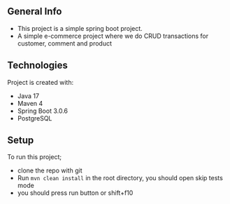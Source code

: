 ## General Info
- This project is a simple spring boot project.
- A simple e-commerce project where we do CRUD transactions for customer, comment and product

## Technologies
Project is created with:
- Java 17
- Maven 4
- Spring Boot 3.0.6
- PostgreSQL

## Setup
To run this project;
- clone the repo with git
- Run `mvn clean install` in the root directory, you should open skip tests mode
- you should press run button or shift+f10
